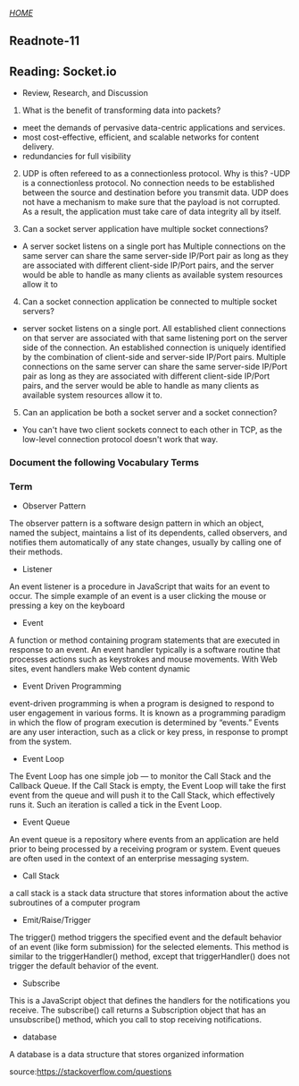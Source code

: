 [*HOME*](https://nassir1976.github.io/reading-notes/)
## Readnote-11

## Reading: Socket.io


- Review, Research, and Discussion

1. What is the benefit of transforming data into packets?
 -  meet the demands of pervasive data-centric applications and services.
 - most cost-effective, efficient, and scalable networks for content delivery.
 - redundancies for full visibility

2. UDP is often refereed to as a connectionless protocol. Why is this?
-UDP is a connectionless protocol. No connection needs to be established between the source and destination before you transmit data. UDP does not have a mechanism to make sure that the payload is not corrupted. As a result, the application must take care of data integrity all by itself.

3. Can a socket server application have multiple socket connections?
- A server socket listens on a single port has Multiple connections on the same server can share the same server-side IP/Port pair as long as they are associated with different client-side IP/Port pairs, and the server would be able to handle as many clients as available system resources allow it to
4. Can a socket connection application be connected to multiple socket servers?

-  server socket listens on a single port. All established client connections on that server are associated with that same listening port on the server side of the connection. An established connection is uniquely identified by the combination of client-side and server-side IP/Port pairs. Multiple connections on the same server can share the same server-side IP/Port pair as long as they are associated with different client-side IP/Port pairs, and the server would be able to handle as many clients as available system resources allow it to.

5. Can an application be both a socket server and a socket connection?

- You can't have two client sockets connect to each other in TCP, as the low-level connection protocol doesn't work that way.

### Document the following Vocabulary Terms
### Term
- Observer Pattern

 The observer pattern is a software design pattern in which an object, named the subject, maintains a list of its dependents, called observers, and notifies them automatically of any state changes, usually by calling one of their methods.

- Listener

An event listener is a procedure in JavaScript that waits for an event to occur. The simple example of an event is a user clicking the mouse or pressing a key on the keyboard

- Event 

A function or method containing program statements that are executed in response to an event. An event handler typically is a software routine that processes actions such as keystrokes and mouse movements. With Web sites, event handlers make Web content dynamic

- Event Driven Programming

event-driven programming is when a program is designed to respond to user engagement in various forms. It is known as a programming paradigm in which the flow of program execution is determined by “events.” Events are any user interaction, such as a click or key press, in response to prompt from the system.

- Event Loop

The Event Loop has one simple job — to monitor the Call Stack and the Callback Queue. If the Call Stack is empty, the Event Loop will take the first event from the queue and will push it to the Call Stack, which effectively runs it. Such an iteration is called a tick in the Event Loop.

- Event Queue

An event queue is a repository where events from an application are held prior to being processed by a receiving program or system. Event queues are often used in the context of an enterprise messaging system.
- Call Stack

a call stack is a stack data structure that stores information about the active subroutines of a computer program
- Emit/Raise/Trigger

The trigger() method triggers the specified event and the default behavior of an event (like form submission) for the selected elements. This method is similar to the triggerHandler() method, except that triggerHandler() does not trigger the default behavior of the event.
- Subscribe

This is a JavaScript object that defines the handlers for the notifications you receive. The subscribe() call returns a Subscription object that has an unsubscribe() method, which you call to stop receiving notifications.
- database

A database is a data structure that stores organized information

source:https://stackoverflow.com/questions